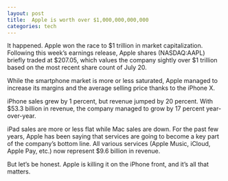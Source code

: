 ```yaml
---
layout: post
title:  Apple is worth over $1,000,000,000,000
categories: tech
---
```


It happened. Apple won the race to $1 trillion in market capitalization. Following this week’s earnings release, Apple shares (NASDAQ:AAPL) briefly traded at $207.05, which values the company sightly over $1 trillion based on the most recent share count of July 20.

While the smartphone market is more or less saturated, Apple managed to increase its margins and the average selling price thanks to the iPhone X.

iPhone sales grew by 1 percent, but revenue jumped by 20 percent. With $53.3 billion in revenue, the company managed to grow by 17 percent year-over-year.

iPad sales are more or less flat while Mac sales are down. For the past few years, Apple has been saying that services are going to become a key part of the company’s bottom line. All various services (Apple Music, iCloud, Apple Pay, etc.) now represent $9.6 billion in revenue.

But let’s be honest. Apple is killing it on the iPhone front, and it’s all that matters.